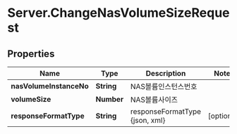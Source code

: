 # Server.ChangeNasVolumeSizeRequest

## Properties
Name | Type | Description | Notes
------------ | ------------- | ------------- | -------------
**nasVolumeInstanceNo** | **String** | NAS볼륨인스턴스번호 | 
**volumeSize** | **Number** | NAS볼륨사이즈 | 
**responseFormatType** | **String** | responseFormatType {json, xml} | [optional] 


